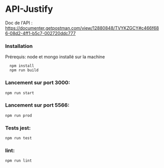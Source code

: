 # API-Justify

Doc de l'API : https://documenter.getpostman.com/view/12880848/TVYKZGCY#c466f686-08d2-4ff1-b5c7-002720ddc777

### Installation

Prérequis: node et mongo installé sur la machine
```
  npm install
  npm run build
```  
  
 ### Lancement sur port 3000: 
 ```
 npm run start
 ```  

 ### Lancement sur port 5566: 
 ```
 npm run prod
 ```
 
 ### Tests jest:
 ```
 npm run test
 ```
 
 ### lint:
 ```
 npm run lint
 ```
